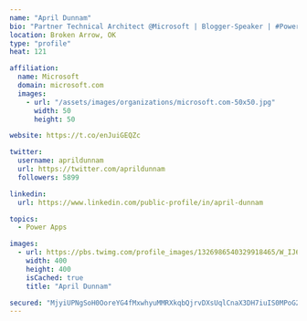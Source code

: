 ```yaml
---
name: "April Dunnam"
bio: "Partner Technical Architect @Microsoft | Blogger-Speaker | #PowerApps, #PowerAutomate, #Office365, #SharePoint | #WIT | #Karaoke Queen"
location: Broken Arrow, OK
type: "profile"
heat: 121

affiliation:
  name: Microsoft
  domain: microsoft.com
  images:
    - url: "/assets/images/organizations/microsoft.com-50x50.jpg"
      width: 50
      height: 50

website: https://t.co/enJuiGEQZc

twitter:
  username: aprildunnam
  url: https://twitter.com/aprildunnam
  followers: 5899

linkedin:
  url: https://www.linkedin.com/public-profile/in/april-dunnam

topics:
  - Power Apps

images:
  - url: https://pbs.twimg.com/profile_images/1326986540329918465/W_IJ6Ih2_400x400.jpg
    width: 400
    height: 400
    isCached: true
    title: "April Dunnam"

secured: "MjyiUPNgSoH0OoreYG4fMxwhyuMMRXkqbQjrvDXsUqlCnaX3DH7iuIS0MPoG2+sICGzTHJojVIBXT2ffJX55Z4ig/OUEyoEEJYbQZOMjZu7Cw4y2sm1hjrJ1CnXZLDVv2+d4EidonN0AofSjnGxLfKbndryiVQY5fXRybfb/VrxMt9BUt8Ii7rZH4uOSrpVLnX2Q3wuB9IiKV6lioVqJT6LYD0/d0y4Da44lQMzeirOV1v8bKzQdywuHXaCRIzw098gJs+JDUtCUYKl2HJLr0Ouw+WQURsz94CFOvn+vyc7RrQyZJaHO2kXH+WK6QhEtet4hUmZh9xi4kSD6KwjOlAjZETkSb/erRWib6bJapgQw9hFjpxlLOytXxPrIN8N2YvEu6hj5rOG6alVQteFnlLhR7rnR3NRLo6v2U8TPqlg=;8aXXlqSsCgNPWjY9QvyXmg=="
---
```


